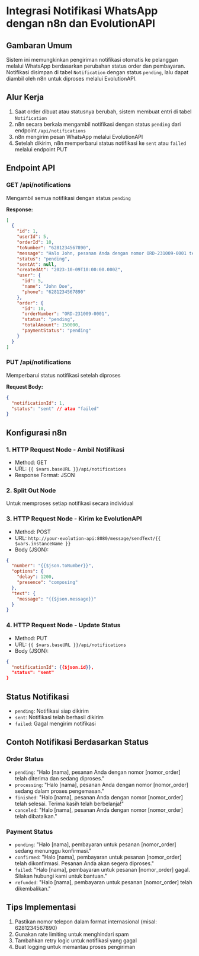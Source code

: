 # Integrasi Notifikasi WhatsApp dengan n8n dan EvolutionAPI

## Gambaran Umum
Sistem ini memungkinkan pengiriman notifikasi otomatis ke pelanggan melalui WhatsApp berdasarkan perubahan status order dan pembayaran. Notifikasi disimpan di tabel `Notification` dengan status `pending`, lalu dapat diambil oleh n8n untuk diproses melalui EvolutionAPI.

## Alur Kerja
1. Saat order dibuat atau statusnya berubah, sistem membuat entri di tabel `Notification`
2. n8n secara berkala mengambil notifikasi dengan status `pending` dari endpoint `/api/notifications`
3. n8n mengirim pesan WhatsApp melalui EvolutionAPI
4. Setelah dikirim, n8n memperbarui status notifikasi ke `sent` atau `failed` melalui endpoint PUT

## Endpoint API

### GET /api/notifications
Mengambil semua notifikasi dengan status `pending`

**Response:**
```json
[
  {
    "id": 1,
    "userId": 5,
    "orderId": 10,
    "toNumber": "6281234567890",
    "message": "Halo John, pesanan Anda dengan nomor ORD-231009-0001 telah diterima dan sedang diproses.",
    "status": "pending",
    "sentAt": null,
    "createdAt": "2023-10-09T10:00:00.000Z",
    "user": {
      "id": 5,
      "name": "John Doe",
      "phone": "6281234567890"
    },
    "order": {
      "id": 10,
      "orderNumber": "ORD-231009-0001",
      "status": "pending",
      "totalAmount": 150000,
      "paymentStatus": "pending"
    }
  }
]
```

### PUT /api/notifications
Memperbarui status notifikasi setelah diproses

**Request Body:**
```json
{
  "notificationId": 1,
  "status": "sent" // atau "failed"
}
```

## Konfigurasi n8n

### 1. HTTP Request Node - Ambil Notifikasi
- Method: GET
- URL: `{{ $vars.baseURL }}/api/notifications`
- Response Format: JSON

### 2. Split Out Node
Untuk memproses setiap notifikasi secara individual

### 3. HTTP Request Node - Kirim ke EvolutionAPI
- Method: POST
- URL: `http://your-evolution-api:8080/message/sendText/{{ $vars.instanceName }}`
- Body (JSON):
```json
{
  "number": "{{$json.toNumber}}",
  "options": {
    "delay": 1200,
    "presence": "composing"
  },
  "text": {
    "message": "{{$json.message}}"
  }
}
```

### 4. HTTP Request Node - Update Status
- Method: PUT
- URL: `{{ $vars.baseURL }}/api/notifications`
- Body (JSON):
```json
{
  "notificationId": {{$json.id}},
  "status": "sent"
}
```

## Status Notifikasi
- `pending`: Notifikasi siap dikirim
- `sent`: Notifikasi telah berhasil dikirim
- `failed`: Gagal mengirim notifikasi

## Contoh Notifikasi Berdasarkan Status

### Order Status
- `pending`: "Halo [nama], pesanan Anda dengan nomor [nomor_order] telah diterima dan sedang diproses."
- `processing`: "Halo [nama], pesanan Anda dengan nomor [nomor_order] sedang dalam proses pengemasan."
- `finished`: "Halo [nama], pesanan Anda dengan nomor [nomor_order] telah selesai. Terima kasih telah berbelanja!"
- `canceled`: "Halo [nama], pesanan Anda dengan nomor [nomor_order] telah dibatalkan."

### Payment Status
- `pending`: "Halo [nama], pembayaran untuk pesanan [nomor_order] sedang menunggu konfirmasi."
- `confirmed`: "Halo [nama], pembayaran untuk pesanan [nomor_order] telah dikonfirmasi. Pesanan Anda akan segera diproses."
- `failed`: "Halo [nama], pembayaran untuk pesanan [nomor_order] gagal. Silakan hubungi kami untuk bantuan."
- `refunded`: "Halo [nama], pembayaran untuk pesanan [nomor_order] telah dikembalikan."

## Tips Implementasi
1. Pastikan nomor telepon dalam format internasional (misal: 6281234567890)
2. Gunakan rate limiting untuk menghindari spam
3. Tambahkan retry logic untuk notifikasi yang gagal
4. Buat logging untuk memantau proses pengiriman